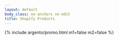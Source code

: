 ```yaml
---
layout: default
body_class: no-anchors no-edit
title: Shopify Products
---
```


{% include argento/promo.html m1=false m2=false %}
